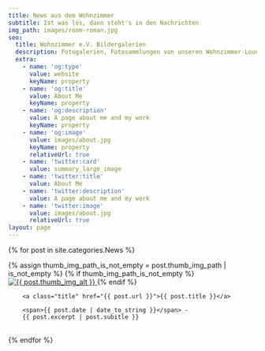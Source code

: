 ```yaml
---
title: News aus dem Wohnzimmer
subtitle: Ist was los, dann steht's in den Nachrichten
img_path: images/room-roman.jpg
seo:
  title: Wohnzimmer e.V. Bildergalerien
  description: Fotogalerien, Fotosammlungen von unseren Wohnzimmer-Lounges und so weiter.
  extra:
    - name: 'og:type'
      value: website
      keyName: property
    - name: 'og:title'
      value: About Me
      keyName: property
    - name: 'og:description'
      value: A page about me and my work
      keyName: property
    - name: 'og:image'
      value: images/about.jpg
      keyName: property
      relativeUrl: true
    - name: 'twitter:card'
      value: summary_large_image
    - name: 'twitter:title'
      value: About Me
    - name: 'twitter:description'
      value: A page about me and my work
    - name: 'twitter:image'
      value: images/about.jpg
      relativeUrl: true
layout: page
---
```


{% for post in site.categories.News %}
  <div class="p-gallery">
        {% assign thumb_img_path_is_not_empty = post.thumb_img_path | is_not_empty %}
        {% if thumb_img_path_is_not_empty %}
        <a class="post-thumbnail" href="{{ post.url | relative_url }}">
          <img class="thumbnail" src="{{ post.thumb_img_path | relative_url }}" alt="{{ post.thumb_img_alt }}" />
        </a>
        {% endif %}

        <a class="title" href="{{ post.url }}">{{ post.title }}</a>

        <span>{{ post.date | date_to_string }}</span> -
        {{ post.excerpt | post.subitle }}

  </div>
  <br clear="all" />
{% endfor %}